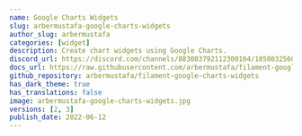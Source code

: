 ```yaml
---
name: Google Charts Widgets
slug: arbermustafa-google-charts-widgets
author_slug: arbermustafa
categories: [widget]
description: Create chart widgets using Google Charts.
discord_url: https://discord.com/channels/883083792112300104/1050032560920608768
docs_url: https://raw.githubusercontent.com/arbermustafa/filament-google-charts-widgets/main/README.md
github_repository: arbermustafa/filament-google-charts-widgets
has_dark_theme: true
has_translations: false
image: arbermustafa-google-charts-widgets.jpg
versions: [2, 3]
publish_date: 2022-06-12
---
```

